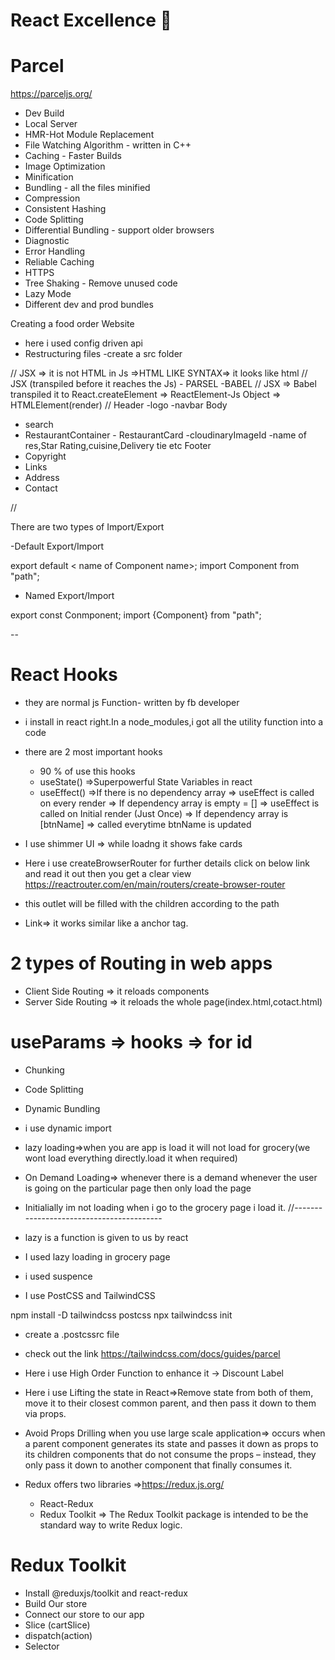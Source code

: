 # React Excellence 🚀

# Parcel

https://parceljs.org/

- Dev Build
- Local Server
- HMR-Hot Module Replacement
- File Watching Algorithm - written in C++
- Caching - Faster Builds
- Image Optimization
- Minification
- Bundling - all the files minified
- Compression
- Consistent Hashing
- Code Splitting
- Differential Bundling - support older browsers
- Diagnostic
- Error Handling
- Reliable Caching
- HTTPS
- Tree Shaking - Remove unused code
- Lazy Mode
- Different dev and prod bundles

Creating a food order Website

- here i used config driven api
- Restructuring files
  -create a src folder

// JSX => it is not HTML in Js =>HTML LIKE SYNTAX=> it looks like html
// JSX (transpiled before it reaches the Js) - PARSEL -BABEL
// JSX => Babel transpiled it to React.createElement => ReactElement-Js Object => HTMLElement(render)
//
Header
-logo
-navbar
Body

- search
- RestaurantContainer - RestaurantCard
  -cloudinaryImageId
  -name of res,Star Rating,cuisine,Delivery tie etc
  Footer
- Copyright
- Links
- Address
- Contact

//

There are two types of Import/Export

-Default Export/Import

export default < name of Component name>;
import Component from "path";

- Named Export/Import

export const Conmponent;
import {Component} from "path";

--

# React Hooks

- they are normal js Function- written by fb developer
- i install in react right.In a node_modules,i got all the utility function into a code
- there are 2 most important hooks

  - 90 % of use this hooks
  - useState() =>Superpowerful State Variables in react
  - useEffect() =>If there is no dependency array => useEffect is called on every render
    => If dependency array is empty = [] => useEffect is called on Initial render (Just Once)
    => If dependency array is [btnName] => called everytime btnName is updated

- I use shimmer UI => while loadng it shows fake cards

- Here i use createBrowserRouter for further details click on below link and read it out then you get a clear view
  https://reactrouter.com/en/main/routers/create-browser-router

- this outlet will be filled with the children according to the path
  <Outlet />
- Link=> it works similar like a anchor tag.

# 2 types of Routing in web apps

- Client Side Routing => it reloads components
- Server Side Routing => it reloads the whole page(index.html,cotact.html)

# useParams => hooks => for id

- Chunking
- Code Splitting
- Dynamic Bundling
- i use dynamic import
- lazy loading=>when you are app is load it will not load for grocery(we wont load everything directly.load it when required)
- On Demand Loading=> whenever there is a demand whenever the user is going on the particular page then only load the page
- Initialially im not loading when i go to the grocery page i load it.
  //-----------------------------------------
- lazy is a function is given to us by react

- I used lazy loading in grocery page
- i used suspence

- I use PostCSS and TailwindCSS

npm install -D tailwindcss postcss
npx tailwindcss init

- create a .postcssrc file

- check out the link https://tailwindcss.com/docs/guides/parcel

- Here i use High Order Function to enhance it -> Discount Label

- Here i use Lifting the state in React=>Remove state from both of them, move it to their closest common parent, and then pass it down to them via props.
- Avoid Props Drilling when you use large scale application=> occurs when a parent component generates its state and passes it down as props to its children components that do not consume the props – instead, they only pass it down to another component that finally consumes it.

- Redux offers two libraries =>https://redux.js.org/
  - React-Redux
  - Redux Toolkit => The Redux Toolkit package is intended to be the standard way to write Redux logic.

# Redux Toolkit

- Install @reduxjs/toolkit and react-redux
- Build Our store
- Connect our store to our app
- Slice (cartSlice)
- dispatch(action)
- Selector
